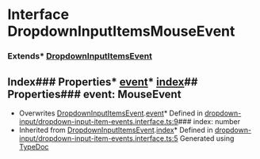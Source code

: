 # Interface DropdownInputItemsMouseEvent
### Extends* [DropdownInputItemsEvent](_dropdown_input_dropdown_input_item_events_interface_.dropdowninputitemsevent.html)
## Index### Properties* [event](_dropdown_input_dropdown_input_item_events_interface_.dropdowninputitemsmouseevent.html#event)* [index](_dropdown_input_dropdown_input_item_events_interface_.dropdowninputitemsmouseevent.html#index)## Properties### event: MouseEvent
* Overwrites [DropdownInputItemsEvent](_dropdown_input_dropdown_input_item_events_interface_.dropdowninputitemsevent.html).[event](_dropdown_input_dropdown_input_item_events_interface_.dropdowninputitemsevent.html#event)* Defined in [dropdown-input/dropdown-input-item-events.interface.ts:9](https://github.com/tme321/Unopinionated-Angular/blob/16a724b/src/lib/dropdown-input/dropdown-input-item-events.interface.ts#L9)### index: number
* Inherited from [DropdownInputItemsEvent](_dropdown_input_dropdown_input_item_events_interface_.dropdowninputitemsevent.html).[index](_dropdown_input_dropdown_input_item_events_interface_.dropdowninputitemsevent.html#index)* Defined in [dropdown-input/dropdown-input-item-events.interface.ts:5](https://github.com/tme321/Unopinionated-Angular/blob/16a724b/src/lib/dropdown-input/dropdown-input-item-events.interface.ts#L5)
Generated using [TypeDoc](http://typedoc.io)